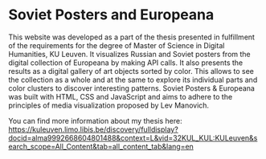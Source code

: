 # Soviet Posters and Europeana

This website was developed as a part of the thesis presented in fulfillment of the requirements for the degree of Master of Science in Digital Humanities, KU Leuven. It visualizes Russian and Soviet posters from the digital collection of Europeana by making API calls. It also presents the results as a digital gallery of art objects sorted by color. This allows to see the collection as a whole and at the same to explore its individual parts and color clusters to discover interesting patterns. Soviet Posters & Europeana was built with HTML, CSS and JavaScript and aims to adhere to the principles of media visualization proposed by Lev Manovich.

You can find more information about my thesis here: https://kuleuven.limo.libis.be/discovery/fulldisplay?docid=alma9992668604801488&context=L&vid=32KUL_KUL:KULeuven&search_scope=All_Content&tab=all_content_tab&lang=en
